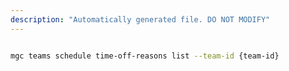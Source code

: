 ```yaml
---
description: "Automatically generated file. DO NOT MODIFY"
---
```


```bash

mgc teams schedule time-off-reasons list --team-id {team-id}

```